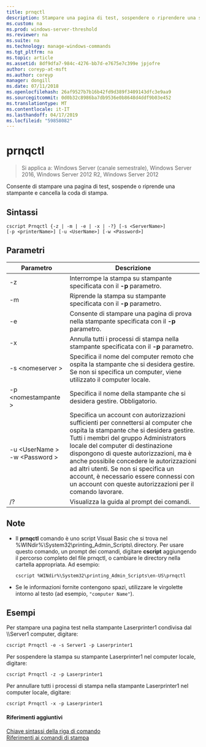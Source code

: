```yaml
---
title: prnqctl
description: Stampare una pagina di test, sospendere o riprendere una stampante.
ms.custom: na
ms.prod: windows-server-threshold
ms.reviewer: na
ms.suite: na
ms.technology: manage-windows-commands
ms.tgt_pltfrm: na
ms.topic: article
ms.assetid: 8df9dfa7-984c-4276-bb7d-e7675e7c399e jpjofre
author: coreyp-at-msft
ms.author: coreyp
manager: dongill
ms.date: 07/11/2018
ms.openlocfilehash: 26af9527b7b16b42fd9d389f3409143dfc3e9aa9
ms.sourcegitcommit: 0d0b32c8986ba7db9536e0b8648d4ddf9b03e452
ms.translationtype: MT
ms.contentlocale: it-IT
ms.lasthandoff: 04/17/2019
ms.locfileid: "59858082"
---
```

# <a name="prnqctl"></a>prnqctl

>Si applica a: Windows Server (canale semestrale), Windows Server 2016, Windows Server 2012 R2, Windows Server 2012

Consente di stampare una pagina di test, sospende o riprende una stampante e cancella la coda di stampa.  
  
## <a name="syntax"></a>Sintassi  
```  
cscript Prnqctl {-z | -m | -e | -x | -?} [-s <ServerName>]   
[-p <printerName>] [-u <UserName>] [-w <Password>]  
```  
## <a name="parameters"></a>Parametri  
|Parametro|Descrizione|  
|-------|--------|  
|-z|Interrompe la stampa su stampante specificata con il **-p** parametro.|  
|-m|Riprende la stampa su stampante specificata con il **-p** parametro.|  
|-e|Consente di stampare una pagina di prova nella stampante specificata con il **-p** parametro.|  
|-x|Annulla tutti i processi di stampa nella stampante specificata con il **-p** parametro.|  
|-s \<nomeserver >|Specifica il nome del computer remoto che ospita la stampante che si desidera gestire. Se non si specifica un computer, viene utilizzato il computer locale.|  
|-p \<nomestampante >|Specifica il nome della stampante che si desidera gestire. Obbligatorio.|  
|-u \<UserName > -w \<Password >|Specifica un account con autorizzazioni sufficienti per connettersi al computer che ospita la stampante che si desidera gestire. Tutti i membri del gruppo Administrators locale del computer di destinazione dispongono di queste autorizzazioni, ma è anche possibile concedere le autorizzazioni ad altri utenti. Se non si specifica un account, è necessario essere connessi con un account con queste autorizzazioni per il comando lavorare.|  
|/?|Visualizza la guida al prompt dei comandi.|  

## <a name="remarks"></a>Note  
-   Il **prnqctl** comando è uno script Visual Basic che si trova nel %WINdir%\System32\printing_Admin_Scripts\\ <language> directory. Per usare questo comando, un prompt dei comandi, digitare **cscript** aggiungendo il percorso completo del file prnqctl, o cambiare le directory nella cartella appropriata. Ad esempio:   
    ```  
    cscript %WINdir%\System32\printing_Admin_Scripts\en-US\prnqctl  
    ```  
-   Se le informazioni fornite contengono spazi, utilizzare le virgolette intorno al testo (ad esempio, `"computer Name"`).  

## <a name="BKMK_examples"></a>Esempi  
Per stampare una pagina test nella stampante Laserprinter1 condivisa dal \\\Server1 computer, digitare:  
```  
cscript Prnqctl -e -s Server1 -p Laserprinter1  
```  
Per sospendere la stampa su stampante Laserprinter1 nel computer locale, digitare:  
```  
cscript Prnqctl -z -p Laserprinter1  
```  
Per annullare tutti i processi di stampa nella stampante Laserprinter1 nel computer locale, digitare:  
```  
cscript Prnqctl -x -p Laserprinter1  
```  

#### <a name="additional-references"></a>Riferimenti aggiuntivi  
[Chiave sintassi della riga di comando](command-line-syntax-key.md)  
[Riferimenti ai comandi di stampa](print-command-reference.md)  
